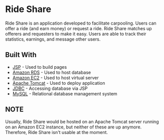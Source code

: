 # Ride Share

Ride Share is an application developed to facilitate carpooling. Users can offer a ride (and earn money) or request a ride. Ride Share matches up offerers and requesters to make it easy. Users are able to track their statistics, earnings, and message other users.

## Built With

* [JSP](http://www.oracle.com/technetwork/java/javaee/jsp/index.html) - Used to build pages
* [Amazon RDS](https://aws.amazon.com/rds/) - Used to host database
* [Amazon EC2](https://aws.amazon.com/ec2/) - Used to host virtual server
* [Apache Tomcat](https://tomcat.apache.org/index.html) - Used to deploy application
* [JDBC](http://www.oracle.com/technetwork/java/javase/jdbc/index.html) - Accessing database via JSP
* [MySQL](https://www.mysql.com/) - Relational database management system

## NOTE

Usually, Ride Share would be hosted on an Apache Tomcat server running on an Amazon EC2 instance, but neither of these are up anymore. Therefore, Ride Share isn't usable at the moment.
